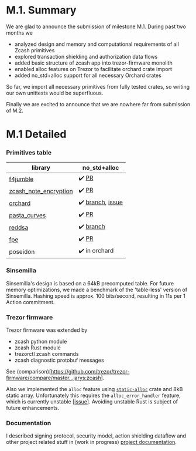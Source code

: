 # M.1. Summary

We are glad to announce the submission of milestone M.1. During past two months we

- analyzed design and memory and computational requirements of all Zcash primitives
- explored transaction shielding and authorization data flows
- added basic structure of zcash app into trezor-firmware monolith
- enabled alloc features on Trezor to facilitate orchard crate import
- added no_std+alloc support for all necessary Orchard crates

So far, we import all necessary primitives from fully tested crates, so writing our own unittests would be superfluous.

Finally we are excited to announce that we are nowhere far from submission of M.2.

# M.1 Detailed

### Primitives table

| library | no_std+alloc |
| -       | -            |
| [f4jumble](https://github.com/zcash/librustzcash/components/f4jumble) | ✔️ [PR](https://github.com/zcash/librustzcash/pull/446) |
| [zcash_note_encryption](https://github.com/zcash/librustzcash/components/zcash_note_encryption) | ✔️ [PR](https://github.com/zcash/librustzcash/pull/450) |
| [orchard](https://github.com/zcash/orchard) | ✔️ [branch](https://github.com/jarys/orchard/tree/no-std-alloc), [issue](https://github.com/zcash/orchard/issues/211) |
| [pasta_curves](https://github.com/zcash/pasta_curves) | ✔️ [PR](https://github.com/zcash/pasta_curves/pull/21) |
| [reddsa](https://github.com/str4d/redjubjub) | ✔️ [branch](https://github.com/jarys/redjubjub/tree/no-std-alloc) |
| [fpe](https://github.com/str4d/fpe) | ✔️ [PR](https://github.com/str4d/fpe/pull/21) |
| poseidon | ✔️ in orchard |

### Sinsemilla

Sinsemilla's design is based on a 64kB precomputed table. For future memory optimizations, we made a benchmark of the 'table-less' version of Sinsemilla. Hashing speed is approx. 100 bits/second, resulting in 11s per 1 Action commitment.

### Trezor firmware

Trezor firmware was extended by

- zcash python module
- zcash Rust module
- trezorctl zcash commands
- zcash diagnostic protobuf messages

See (comparison)[https://github.com/trezor/trezor-firmware/compare/master...jarys:zcash].

Also we implemented the `alloc` feature using [`static-alloc`](https://crates.io/crates/static-alloc) crate and 8kB static array. Unfortunately this requires the `alloc_error_handler` feature, which is currently unstable \[[issue](https://github.com/rust-lang/rust/issues/66740)\]. Avoiding unstable Rust is subject of future enhancements.

### Documentation

I described signing protocol, security model, action shielding dataflow and other project related stuff in (work in progress) [project documentation](https://github.com/jarys/ztrezor/blob/main/doc/README.md). 
